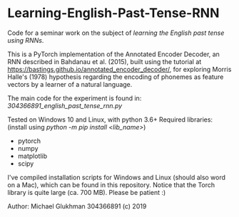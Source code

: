 # Learning-English-Past-Tense-RNN
Code for a seminar work on the subject of *learning the English past tense using RNNs*.

This is a PyTorch implementation of the Annotated Encoder Decoder, an RNN described in Bahdanau et al. (2015),
built using the tutorial at https://bastings.github.io/annotated_encoder_decoder/,
for exploring Morris Halle's (1978) hypothesis regarding the encoding of phonemes as feature vectors
by a learner of a natural language.

The main code for the experiment is found in: _304366891_english_past_tense_rnn.py_

   Tested on Windows 10 and Linux, with python 3.6+
   Required libraries: (install using _python -m pip install <lib_name>_)
   - pytorch
   - numpy
   - matplotlib
   - scipy
   
  I've compiled installation scripts for Windows and Linux (should also word on a Mac), which
  can be found in this repository. 
  Notice that the Torch library is quite large (ca. 700 MB). Please be patient :)
  
  Author: Michael Glukhman 304366891 (c) 2019 
